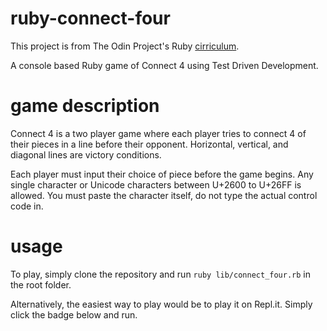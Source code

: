 # ruby-connect-four

This project is from The Odin Project's Ruby [cirriculum](https://www.theodinproject.com/lessons/ruby-connect-four).


A console based Ruby game of Connect 4 using Test Driven Development.

# game description

Connect 4 is a two player game where each player tries to connect 4 of their pieces in a line before their opponent. Horizontal, vertical, and diagonal lines are victory conditions.

Each player must input their choice of piece before the game begins. Any single character or Unicode characters between U+2600 to U+26FF is allowed. You must paste the character itself, do not type the actual control code in.

# usage

To play, simply clone the repository and run `ruby lib/connect_four.rb` in the root folder.

Alternatively, the easiest way to play would be to play it on Repl.it. Simply click the badge below and run.